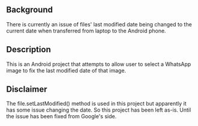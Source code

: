 ## Background
There is currently an issue of files' last modified date being changed to the current date when transferred from laptop to the Android phone.

## Description
This is an Android project that attempts to allow user to select a WhatsApp image to fix the last modified date of that image. 

## Disclaimer
The file.setLastModified() method is used in this project but apparently it has some issue changing the date. So this project has been left as-is. Until the issue has been fixed from Google's side.